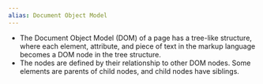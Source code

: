 ```yaml
---
alias: Document Object Model
---
```


- The Document Object Model (DOM) of a page has a tree-like structure, where each element, attribute, and piece of text in the markup language becomes a DOM node in the tree structure. 
- The nodes are defined by their relationship to other DOM nodes. Some elements are parents of child nodes, and child nodes have siblings.
